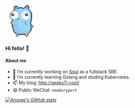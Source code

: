 <img src="https://github.com/BGBiao/BGBiao/blob/master/go.gif" width="100">

### Hi fella! 💮

#### About me

- 🔭 I’m currently working on [Soul](https://soulapp.cn/) as a fullstack SRE.
- 🌱 I’m currently learning Golang and studing Kubernetes.
- 📫 My blog: http://geeks7i.cool/
- 😄 Public WeChat: `newburyport`

[![Anurag's GitHub stats](https://github-readme-stats.vercel.app/api?username=geeks7i&theme=material-palenight)](https://github.com/anuraghazra/github-readme-stats)
